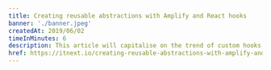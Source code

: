 ```yaml
---
title: Creating reusable abstractions with Amplify and React hooks
banner: './banner.jpeg'
createdAt: 2019/06/02
timeInMinutes: 6
description: This article will capitalise on the trend of custom hooks, in order to draw a line between React & external services with regards to the ways they communicate with one another. In other words, do your React components really need to know that you are using Amplify?
href: https://itnext.io/creating-reusable-abstractions-with-amplify-and-react-hooks-97784c8b5c2a
---
```

